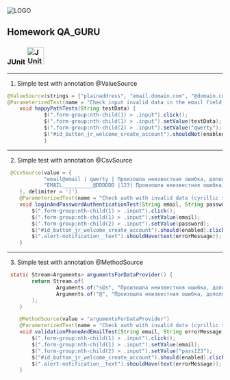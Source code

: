 ![LOGO](https://fs-thb03.getcourse.ru/fileservice/file/thumbnail/h/b635b6cb9478bb87c77e9c070ee6e122.png/s/x50/a/159627/sc/207)

## Homework QA_GURU

### JUnit <img src="https://starchenkov.pro/qa-guru/img/skills/JUnit5.svg" width="40" height="40"  alt="JUnit 5"/></a>

___

1. Simple test with annotation @ValueSource

``` java
@ValueSource(strings = {"plainaddress", "email.domain.com", "@domain.com", "#@%^%#$@#$@#.com", "email@domain.com (Joe Smith)", "email@domain@domain.com", ".email@domain.com", " " ,"email@111.222.333.44444"})
@ParameterizedTest(name = "Check input invalid data in the email field \"{0}\"")
    void happyPathTests(String testData) {
            $(".form-group:nth-child(1) > .input").click();
            $(".form-group:nth-child(1) > .input").setValue(testData);
            $(".form-group:nth-child(2) > .input").setValue("qwerty");
            $("#id_button_jr_welcome_create_account").shouldNot(enabled);
            }
```
___
2. Simple test with annotation @CsvSource

``` java
 @CsvSource(value = {
            "email@email | qwerty | Произошла неизвестная ошибка, дополнительной информации нет.",
            "EMAIL__________@DDDDDD |123| Произошла неизвестная ошибка, дополнительной информации нет."
    }, delimiter = '|')
    @ParameterizedTest(name = "Check auth with invalid data (cyrillic symbols) \"{0}\"")
    void loginAndPasswordAuthenticationTest(String email, String password, String errorMessage) {
        $(".form-group:nth-child(1) > .input").click();
        $(".form-group:nth-child(1) > .input").setValue(email);
        $(".form-group:nth-child(2) > .input").setValue(password);
        $("#id_button_jr_welcome_create_account").should(enabled).click();
        $(".alert-notification__text").shouldHave(text(errorMessage));
    }
```
___

3. Simple test with annotation @MethodSource

``` java
 static Stream<Arguments> argumentsForDataProvider() {
        return Stream.of(
                Arguments.of("s@s", "Произошла неизвестная ошибка, дополнительной информации нет."),
                Arguments.of("@", "Произошла неизвестная ошибка, дополнительной информации нет.")
        );
    }

    @MethodSource(value = "argumentsForDataProvider")
    @ParameterizedTest(name = "Check auth with invalid data (cyrillic symbols) \"{0}\"")
    void validationPhoneAndEmailTest(String email, String errorMessage) {
        $(".form-group:nth-child(1) > .input").click();
        $(".form-group:nth-child(1) > .input").setValue(email);
        $(".form-group:nth-child(2) > .input").setValue("pass123");
        $("#id_button_jr_welcome_create_account").should(enabled).click();
        $(".alert-notification__text").shouldHave(text(errorMessage));
    }
```
